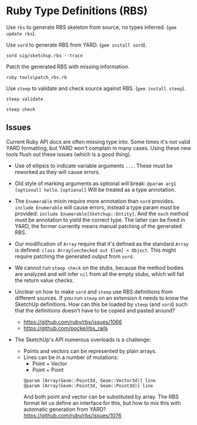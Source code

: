 # Ruby Type Definitions (RBS)

Use `rbs` to generate RBS skeleton from source, no types inferred. (`gem update rbs`).

Use `sord` to generate RBS from YARD. (`gem install sord`).

```
sord sig/sketchup.rbs --trace
```

Patch the generated RBS with missing information.

```
ruby tools\patch_rbs.rb
```

Use `steep` to validate and check source against RBS. (`gem install steep`).

```
steep validate
```

```
steep check
```

## Issues

Current Ruby API docs are often missing type into. Some times it's not valid YARD formatting, but YARD won't complain in many cases. Using these new tools flush out these issues (which is a good thing).

- Use of ellipsis to indicate variable arguments `...`. These must be reworked as they will cause errors.

- Old style of marking arguments as optional will break: `@param arg1 [optional] hello`. `[optional]` Will be treated as a type annotation.

- The `Enumerable` mixin require more annotation than `sord` provides. `include Enumerable` will cause errors, instead a type param must be provided: `include Enumerable[Sketchup::Entity]`. And the `each` method must be annotation to yield the correct type. The latter can be fixed in YARD, the former currently means manual patching of the generated RBS.

- Our modification of `Array` require that it's defined as the standard `Array` is defined: `class Array[unchecked out Elem] < Object`. This might require patching the generated output from `sord`.

- We cannot run `steep check` on the stubs, because the method bodies are analyzed and will infer `nil` from all the empty stubs, which will fail the return value checks.

- Unclear on how to make `sord` and `steep` use RBS definitions from different sources. If you run `steep` on an extension it needs to know the SketchUp definitions. How can this be loaded by `steep` (and `sord`) such that the definitions doesn't have to be copied and pasted around?
  - https://github.com/ruby/rbs/issues/1066
  - https://github.com/pocke/rbs_rails

- The SketchUp's API numerous overloads is a challenge:
  - Points and vectors can be represented by plain arrays.
  - Lines can be in a number of mutations:
    - Point + Vector
    - Point + Point
    ```
    @param [Array(Geom::Point3d, Geom::Vector3d)] line
    @param [Array(Geom::Point3d, Geom::Point3d)] line
    ```
    And both point and vector can be substituted by array.
    The RBS format let us define an interface for this, but how to mix this with
    automatic generation from YARD?
    https://github.com/ruby/rbs/issues/1076
